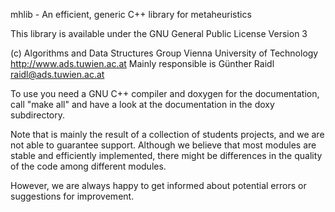 mhlib - An efficient, generic C++ library for metaheuristics

This library is available under the GNU General Public License Version 3

(c) Algorithms and Data Structures Group
Vienna University of Technology
http://www.ads.tuwien.ac.at
Mainly responsible is Günther Raidl <raidl@ads.tuwien.ac.at>

To use you need a GNU C++ compiler and doxygen for the documentation,
call "make all" and have a look at the documentation in the doxy
subdirectory.

Note that is mainly the result of a collection of students projects, 
and we are not able to guarantee support. Although we believe that most
modules are stable and efficiently implemented, there might be
differences in the quality of the code among different modules.

However, we are always happy to get informed about potential errors or
suggestions for improvement.
